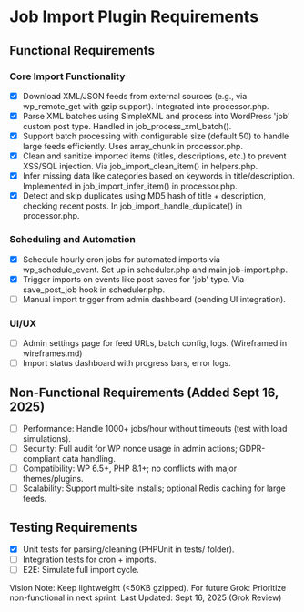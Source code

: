 # Job Import Plugin Requirements

## Functional Requirements

### Core Import Functionality
- [x] Download XML/JSON feeds from external sources (e.g., via wp_remote_get with gzip support). Integrated into processor.php.
- [x] Parse XML batches using SimpleXML and process into WordPress 'job' custom post type. Handled in job_process_xml_batch().
- [x] Support batch processing with configurable size (default 50) to handle large feeds efficiently. Uses array_chunk in processor.php.
- [x] Clean and sanitize imported items (titles, descriptions, etc.) to prevent XSS/SQL injection. Via job_import_clean_item() in helpers.php.
- [x] Infer missing data like categories based on keywords in title/description. Implemented in job_import_infer_item() in processor.php.
- [x] Detect and skip duplicates using MD5 hash of title + description, checking recent posts. In job_import_handle_duplicate() in processor.php.

### Scheduling and Automation
- [x] Schedule hourly cron jobs for automated imports via wp_schedule_event. Set up in scheduler.php and main job-import.php.
- [x] Trigger imports on events like post saves for 'job' type. Via save_post_job hook in scheduler.php.
- [ ] Manual import trigger from admin dashboard (pending UI integration).

### UI/UX
- [ ] Admin settings page for feed URLs, batch config, logs. (Wireframed in wireframes.md)
- [ ] Import status dashboard with progress bars, error logs.

## Non-Functional Requirements (Added Sept 16, 2025)
- [ ] Performance: Handle 1000+ jobs/hour without timeouts (test with load simulations).
- [ ] Security: Full audit for WP nonce usage in admin actions; GDPR-compliant data handling.
- [ ] Compatibility: WP 6.5+, PHP 8.1+; no conflicts with major themes/plugins.
- [ ] Scalability: Support multi-site installs; optional Redis caching for large feeds.

## Testing Requirements
- [x] Unit tests for parsing/cleaning (PHPUnit in tests/ folder).
- [ ] Integration tests for cron + imports.
- [ ] E2E: Simulate full import cycle.

Vision Note: Keep lightweight (<50KB gzipped). For future Grok: Prioritize non-functional in next sprint.
Last Updated: Sept 16, 2025 (Grok Review)
